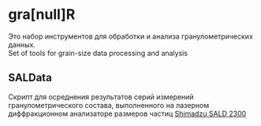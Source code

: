 # gra[null]R
Это набор инструментов для обработки и анализа гранулометрических данных.  
Set of tools for grain-size data processing and analysis

## SALData
Скрипт для осреднения результатов серий измерений гранулометрического состава, выполненного на лазерном диффракционном анализаторе размеров частиц [Shimadzu SALD 2300](https://www.shimadzu.com/an/products/particle-size-analysis/particle-size-analyzer/sald-2300/index.html)
